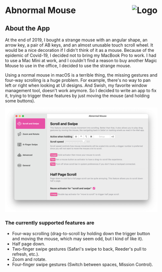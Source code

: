 # Abnormal Mouse <img alt="Logo" src="https://abnormalmouse.intii.com/image/icon.png" align="right" height="50">

## About the App

At the end of 2019, I bought a strange mouse with an angular shape, an arrow key, a pair of AB keys, and an almost unusable touch scroll wheel. It would be a nice decoration if I didn't think of it as a mouse. Because of the epidemic of Covid-19, I decided not to bring my MacBook Pro to work. I had to use a Mac Mini at work, and I couldn't find a reason to buy another Magic Mouse to use in the office, I decided to use the strange mouse.

Using a normal mouse in macOS is a terrible thing, the missing gestures and four-way scrolling is a huge problem. For example, there's no way to pan left or right when looking at UI designs. And Swish, my favorite window management tool, doesn't work anymore. So I decided to write an app to fix it, trying to trigger these features by just moving the mouse (and holding some buttons).

<img alt="Screenshot" src="screenshot.png">

### The currently supported features are

- Four-way scrolling (drag-to-scroll by holding down the trigger button and moving the mouse, which may seem odd, but I kind of like it).
- Half page down.
- Two-finger swipe gestures (Safari's swipe to back, Reeder's pull to refresh, etc.).
- Zoom and rotate.
- Four-finger swipe gestures (Switch between spaces, Mission Control).
